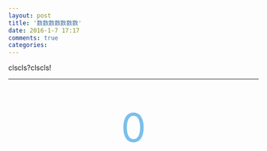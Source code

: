 ```yaml
---
layout: post
title: '数数数数数数数'
date: 2016-1-7 17:17
comments: true
categories: 
---
```


clscls?clscls!

---


<br>
<br>
<div align="center"><span style="font-size:80px;color:#7bbfea;"   >0</span></p></div>
<br>

<script type="text/javascript" src="http://cdn.mathjax.org/mathjax/latest/MathJax.js?config=default"></script>
<!--more-->


